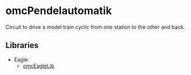 # omcPendelautomatik
Circuit to drive a model train cyclic from one station to the other and back.


## Libraries
* Eagle:
    * [omcEagleLib](https://github.com/gallioleo/omcEagleLib)
